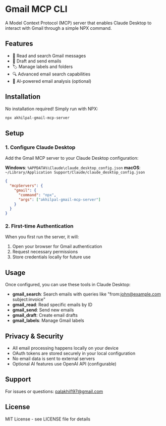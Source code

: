 # Gmail MCP CLI

A Model Context Protocol (MCP) server that enables Claude Desktop to interact with Gmail through a simple NPX command.

## Features

- 📧 Read and search Gmail messages
- 📝 Draft and send emails
- 🏷️ Manage labels and folders
- 🔍 Advanced email search capabilities
- 🤖 AI-powered email analysis (optional)

## Installation

No installation required! Simply run with NPX:

```bash
npx akhilpal-gmail-mcp-server
```

## Setup

### 1. Configure Claude Desktop

Add the Gmail MCP server to your Claude Desktop configuration:

**Windows**: `%APPDATA%\Claude\claude_desktop_config.json`
**macOS**: `~/Library/Application Support/Claude/claude_desktop_config.json`

```json
{
  "mcpServers": {
    "gmail": {
      "command": "npx",
      "args": ["akhilpal-gmail-mcp-server"]
    }
  }
}
```

### 2. First-time Authentication

When you first run the server, it will:
1. Open your browser for Gmail authentication
2. Request necessary permissions
3. Store credentials locally for future use

## Usage

Once configured, you can use these tools in Claude Desktop:

- **gmail_search**: Search emails with queries like "from:john@example.com subject:invoice"
- **gmail_read**: Read specific emails by ID
- **gmail_send**: Send new emails
- **gmail_draft**: Create email drafts
- **gmail_labels**: Manage Gmail labels

## Privacy & Security

- All email processing happens locally on your device
- OAuth tokens are stored securely in your local configuration
- No email data is sent to external servers
- Optional AI features use OpenAI API (configurable)

## Support

For issues or questions: palakhil197@gmail.com

## License

MIT License - see LICENSE file for details
